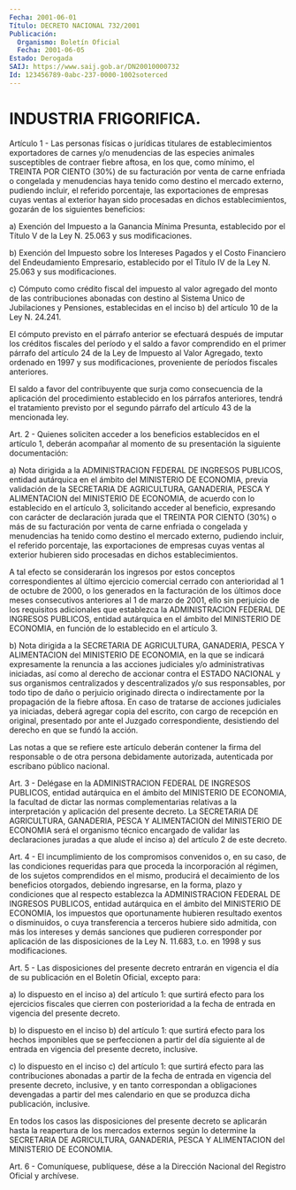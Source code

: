 ```yaml
---
Fecha: 2001-06-01
Título: DECRETO NACIONAL 732/2001
Publicación:
  Organismo: Boletín Oficial
  Fecha: 2001-06-05
Estado: Derogada
SAIJ: https://www.saij.gob.ar/DN20010000732
Id: 123456789-0abc-237-0000-1002soterced
---
```

# INDUSTRIA FRIGORIFICA.

<a id="1"></a>
Artículo  1  -  Las  personas físicas  o  jurídicas  titulares  de establecimientos exportadores  de  carnes  y/o  menudencias de las especies animales susceptibles de contraer fiebre  aftosa,  en  los que, como mínimo, el TREINTA POR CIENTO (30%) de su facturación por venta  de carne enfriada o congelada y menudencias haya tenido como destino   el  mercado  externo,  pudiendo  incluir,  el  referido porcentaje,  las exportaciones de empresas cuyas ventas al exterior hayan sido procesadas en dichos establecimientos, gozarán de los siguientes beneficios:

a) Exención del Impuesto a la Ganancia Mínima Presunta, establecido por  el  Título  V de la Ley N. 25.063 y sus modificaciones.

b) Exención del Impuesto sobre los Intereses  Pagados  y  el  Costo Financiero del Endeudamiento Empresario, establecido por el Título IV de la Ley N. 25.063 y sus modificaciones.

c)  Cómputo  como crédito fiscal del impuesto al valor agregado del monto de las contribuciones  abonadas  con destino al Sistema Unico de Jubilaciones y Pensiones, establecidas  en  el  inciso b) del artículo 10 de la Ley N. 24.241.

El  cómputo previsto en el párrafo anterior se efectuará después de imputar  los  créditos  fiscales  del  período  y el saldo a favor comprendido en el primer párrafo del artículo 24 de  la  Ley de Impuesto al Valor Agregado, texto ordenado en 1997 y sus modificaciones,    proveniente  de  períodos  fiscales  anteriores.

El saldo a favor del  contribuyente  que surja como consecuencia de la  aplicación  del  procedimiento  establecido   en  los  párrafos anteriores, tendrá el tratamiento previsto por el  segundo párrafo del artículo 43 de la mencionada ley.

<a id="2"></a>
Art.  2 - Quienes soliciten acceder a los beneficios establecidos en el artículo 1, deberán acompañar al momento de su presentación la siguiente  documentación:

a)  Nota dirigida a la ADMINISTRACION FEDERAL DE INGRESOS PUBLICOS, entidad autárquica en el ámbito del MINISTERIO  DE ECONOMIA, previa validación  de  la  SECRETARIA  DE AGRICULTURA,  GANADERIA,  PESCA Y  ALIMENTACION del MINISTERIO DE ECONOMIA,  de  acuerdo  con  lo establecido  en  el  artículo  3, solicitando acceder  al  beneficio, expresando  con  carácter  de declaración jurada que el TREINTA  POR CIENTO (30%)  o  más de su facturación  por venta de carne enfriada o congelada y menudencias ha tenido como destino el mercado externo, pudiendo incluir, el referido porcentaje, las exportaciones de empresas cuyas ventas al exterior  hubieren sido procesadas en dichos establecimientos.

A  tal  efecto  se  considerarán los ingresos por  estos  conceptos correspondientes  al  último    ejercicio   comercial  cerrado  con anterioridad al 1 de octubre de 2000, o los  generados en la facturación de los últimos doce meses consecutivos anteriores  al  1 de marzo  de 2001, ello sin perjuicio de los requisitos adicionales que  establezca la ADMINISTRACION  FEDERAL  DE  INGRESOS  PUBLICOS, entidad  autárquica  en  el  ámbito  del MINISTERIO DE ECONOMIA, en función de lo establecido en el artículo 3.

b) Nota dirigida a la SECRETARIA DE AGRICULTURA,  GANADERIA, PESCA Y ALIMENTACION del MINISTERIO DE ECONOMIA, en la que  se  indicará expresamente la renuncia a las acciones judiciales y/o administrativas  iniciadas,  así como al derecho de accionar contra el ESTADO NACIONAL y sus organismos centralizados y descentralizados y/o sus responsables, por todo tipo de daño o perjuicio originado directa o indirectamente por la propagación de la fiebre aftosa. En caso  de  tratarse  de acciones judiciales ya iniciadas, deberá agregar  copia  del  escrito,  con  cargo  de recepción en original, presentado por ante el Juzgado correspondiente, desistiendo del derecho en que se fundó  la acción.

Las notas a que se refiere este artículo deberán contener la firma del    responsable   o  de  otra  persona  debidamente  autorizada, autenticada por escribano público nacional.

<a id="3"></a>
Art.  3  -  Delégase en  la  ADMINISTRACION  FEDERAL  DE  INGRESOS PUBLICOS, entidad  autárquica  en  el  ámbito del MINISTERIO DE ECONOMIA, la facultad de dictar las normas complementarias relativas a  la  interpretación  y  aplicación  del  presente    decreto.  La SECRETARIA  DE  AGRICULTURA, GANADERIA, PESCA Y ALIMENTACION  del MINISTERIO DE ECONOMIA  será  el  organismo  técnico  encargado  de validar  las  declaraciones  juradas  a que alude el inciso a) del artículo 2 de este decreto.

<a id="4"></a>
Art. 4 - El incumplimiento de los compromisos convenidos o, en su caso, de las condiciones requeridas para que proceda la incorporación al régimen, de los sujetos comprendidos en el mismo, producirá  el  decaimiento  de los beneficios  otorgados,  debiendo ingresarse,  en la forma, plazo  y  condiciones  que  al  respecto establezca la  ADMINISTRACION FEDERAL DE INGRESOS PUBLICOS, entidad autárquica en el  ámbito  del MINISTERIO DE ECONOMIA, los impuestos que oportunamente hubieren resultado exentos o disminuidos, o cuya transferencia  a  terceros  hubiere  sido  admitida,  con  más  los intereses  y  demás  sanciones    que  pudieren  corresponder  por aplicación de las disposiciones de la Ley N. 11.683, t.o. en 1998 y sus modificaciones.

<a id="5"></a>
Art.  5  -  Las disposiciones del presente  decreto  entrarán  en vigencia el día  de  su publicación en el Boletín Oficial, excepto para:

a) lo dispuesto  en el inciso a) del artículo 1: que surtirá efecto para los ejercicios fiscales que cierren con posterioridad a la fecha de entrada en vigencia del presente decreto.

b) lo dispuesto en el inciso b) del artículo 1: que surtirá efecto para los hechos imponibles  que  se  perfeccionen  a partir del día siguiente   al  de  entrada  en  vigencia  del  presente  decreto, inclusive.

c) lo dispuesto en el inciso c) del artículo 1: que surtirá efecto para las contribuciones  abonadas  a partir de la fecha de entrada en vigencia del presente decreto, inclusive, y en tanto correspondan a obligaciones devengadas a partir del mes calendario en que se produzca dicha publicación, inclusive.

En  todos  los  casos  las disposiciones del presente  decreto  se aplicarán hasta la reapertura  de  los  mercados  externos según lo determine  la  SECRETARIA  DE  AGRICULTURA,  GANADERIA,   PESCA  Y ALIMENTACION del MINISTERIO DE ECONOMIA.

<a id="6"></a>
Art.  6 - Comuníquese, publíquese, dése a la Dirección Nacional del Registro Oficial y archívese.